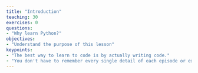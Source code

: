```yaml
---
title: "Introduction"
teaching: 30
exercises: 0
questions:
- "Why learn Python?"
objectives:
- "Understand the purpose of this lesson"
keypoints:
- "The best way to learn to code is by actually writing code."
- "You don't have to remember every single detail of each episode or exercise."
---
```

